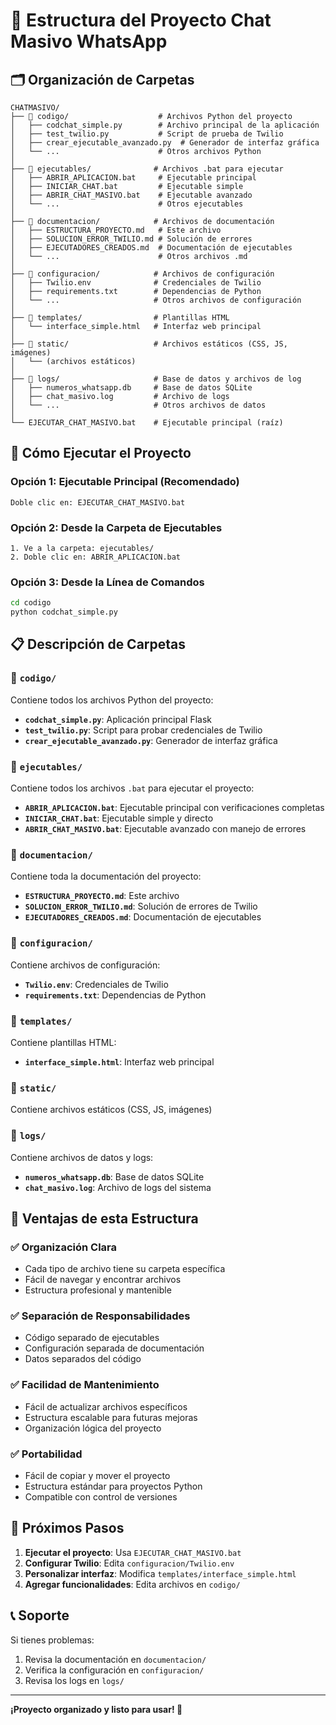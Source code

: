 # 📁 Estructura del Proyecto Chat Masivo WhatsApp

## 🗂️ Organización de Carpetas

```
CHATMASIVO/
├── 📁 codigo/                    # Archivos Python del proyecto
│   ├── codchat_simple.py        # Archivo principal de la aplicación
│   ├── test_twilio.py           # Script de prueba de Twilio
│   ├── crear_ejecutable_avanzado.py  # Generador de interfaz gráfica
│   └── ...                      # Otros archivos Python
│
├── 📁 ejecutables/              # Archivos .bat para ejecutar
│   ├── ABRIR_APLICACION.bat     # Ejecutable principal
│   ├── INICIAR_CHAT.bat         # Ejecutable simple
│   ├── ABRIR_CHAT_MASIVO.bat    # Ejecutable avanzado
│   └── ...                      # Otros ejecutables
│
├── 📁 documentacion/            # Archivos de documentación
│   ├── ESTRUCTURA_PROYECTO.md   # Este archivo
│   ├── SOLUCION_ERROR_TWILIO.md # Solución de errores
│   ├── EJECUTADORES_CREADOS.md  # Documentación de ejecutables
│   └── ...                      # Otros archivos .md
│
├── 📁 configuracion/            # Archivos de configuración
│   ├── Twilio.env              # Credenciales de Twilio
│   ├── requirements.txt        # Dependencias de Python
│   └── ...                     # Otros archivos de configuración
│
├── 📁 templates/                # Plantillas HTML
│   └── interface_simple.html   # Interfaz web principal
│
├── 📁 static/                   # Archivos estáticos (CSS, JS, imágenes)
│   └── (archivos estáticos)
│
├── 📁 logs/                     # Base de datos y archivos de log
│   ├── numeros_whatsapp.db     # Base de datos SQLite
│   ├── chat_masivo.log         # Archivo de logs
│   └── ...                     # Otros archivos de datos
│
└── EJECUTAR_CHAT_MASIVO.bat    # Ejecutable principal (raíz)
```

## 🚀 Cómo Ejecutar el Proyecto

### Opción 1: Ejecutable Principal (Recomendado)
```
Doble clic en: EJECUTAR_CHAT_MASIVO.bat
```

### Opción 2: Desde la Carpeta de Ejecutables
```
1. Ve a la carpeta: ejecutables/
2. Doble clic en: ABRIR_APLICACION.bat
```

### Opción 3: Desde la Línea de Comandos
```bash
cd codigo
python codchat_simple.py
```

## 📋 Descripción de Carpetas

### 📁 `codigo/`
Contiene todos los archivos Python del proyecto:
- **`codchat_simple.py`**: Aplicación principal Flask
- **`test_twilio.py`**: Script para probar credenciales de Twilio
- **`crear_ejecutable_avanzado.py`**: Generador de interfaz gráfica

### 📁 `ejecutables/`
Contiene todos los archivos `.bat` para ejecutar el proyecto:
- **`ABRIR_APLICACION.bat`**: Ejecutable principal con verificaciones completas
- **`INICIAR_CHAT.bat`**: Ejecutable simple y directo
- **`ABRIR_CHAT_MASIVO.bat`**: Ejecutable avanzado con manejo de errores

### 📁 `documentacion/`
Contiene toda la documentación del proyecto:
- **`ESTRUCTURA_PROYECTO.md`**: Este archivo
- **`SOLUCION_ERROR_TWILIO.md`**: Solución de errores de Twilio
- **`EJECUTADORES_CREADOS.md`**: Documentación de ejecutables

### 📁 `configuracion/`
Contiene archivos de configuración:
- **`Twilio.env`**: Credenciales de Twilio
- **`requirements.txt`**: Dependencias de Python

### 📁 `templates/`
Contiene plantillas HTML:
- **`interface_simple.html`**: Interfaz web principal

### 📁 `static/`
Contiene archivos estáticos (CSS, JS, imágenes)

### 📁 `logs/`
Contiene archivos de datos y logs:
- **`numeros_whatsapp.db`**: Base de datos SQLite
- **`chat_masivo.log`**: Archivo de logs del sistema

## 🔧 Ventajas de esta Estructura

### ✅ **Organización Clara**
- Cada tipo de archivo tiene su carpeta específica
- Fácil de navegar y encontrar archivos
- Estructura profesional y mantenible

### ✅ **Separación de Responsabilidades**
- Código separado de ejecutables
- Configuración separada de documentación
- Datos separados del código

### ✅ **Facilidad de Mantenimiento**
- Fácil de actualizar archivos específicos
- Estructura escalable para futuras mejoras
- Organización lógica del proyecto

### ✅ **Portabilidad**
- Fácil de copiar y mover el proyecto
- Estructura estándar para proyectos Python
- Compatible con control de versiones

## 🎯 Próximos Pasos

1. **Ejecutar el proyecto**: Usa `EJECUTAR_CHAT_MASIVO.bat`
2. **Configurar Twilio**: Edita `configuracion/Twilio.env`
3. **Personalizar interfaz**: Modifica `templates/interface_simple.html`
4. **Agregar funcionalidades**: Edita archivos en `codigo/`

## 📞 Soporte

Si tienes problemas:
1. Revisa la documentación en `documentacion/`
2. Verifica la configuración en `configuracion/`
3. Revisa los logs en `logs/`

---

**¡Proyecto organizado y listo para usar! 🚀**
